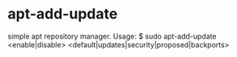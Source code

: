 # apt-add-update
simple apt repository manager.
Usage:
$ sudo apt-add-update <enable|disable> <default|updates|security|proposed|backports>
